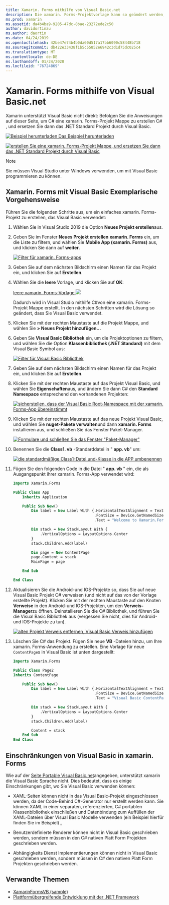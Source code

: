 ```yaml
---
title: Xamarin. Forms mithilfe von Visual Basic.net
description: Die xamarin. Forms-Projektvorlage kann so geändert werden, dass Sie Visual Basic für die Hauptassembly verwendet, sodass Sie mit VB.net effektiv plattformübergreifende Mobile Apps erstellen können.
ms.prod: xamarin
ms.assetid: da4b4ba9-9205-47dc-8bae-23272ede2c50
author: davidortinau
ms.author: daortin
ms.date: 04/24/2019
ms.openlocfilehash: 42be47e74b4b0da60d517a17bb6090c58448b718
ms.sourcegitcommit: db422e33438f1b5c55852e6942c3d1d75dc025c4
ms.translationtype: MT
ms.contentlocale: de-DE
ms.lasthandoff: 01/24/2020
ms.locfileid: "76724869"
---
```

# <a name="xamarinforms-using-visual-basicnet"></a>Xamarin. Forms mithilfe von Visual Basic.net

Xamarin unterstützt Visual Basic nicht direkt: Befolgen Sie die Anweisungen auf dieser Seite, um C# eine xamarin. Forms-Projekt Mappe zu erstellen C# , und ersetzen Sie dann das .NET Standard Projekt durch Visual Basic.

[![Beispiel herunterladen](~/media/shared/download.png) Das Beispiel herunterladen](https://docs.microsoft.com/samples/xamarin/mobile-samples/visualbasic-xamarinformsvb/)

[![erstellen Sie eine xamarin. Forms-Projekt Mappe, und ersetzen Sie dann das .NET Standard Projekt durch Visual Basic](xamarin-forms-images/hero-sml.png)](xamarin-forms-images/hero.png#lightbox)

> [!NOTE]
> Sie müssen Visual Studio unter Windows verwenden, um mit Visual Basic programmieren zu können.

## <a name="xamarinforms-with-visual-basic-walkthrough"></a>Xamarin. Forms mit Visual Basic Exemplarische Vorgehensweise

Führen Sie die folgenden Schritte aus, um ein einfaches xamarin. Forms-Projekt zu erstellen, das Visual Basic verwendet:

1. Wählen Sie in Visual Studio 2019 die Option **Neues Projekt erstellen**aus.

2. Geben Sie im Fenster **Neues Projekt erstellen** **xamarin. Forms** ein, um die Liste zu filtern, und wählen Sie **Mobile App (xamarin. Forms)** aus, und klicken Sie dann auf **weiter**.

    [![Filter für xamarin. Forms-apps](xamarin-forms-images/02-sml.png)](xamarin-forms-images/02.png#lightbox)

3. Geben Sie auf dem nächsten Bildschirm einen Namen für das Projekt ein, und klicken Sie auf **Erstellen**.

4. Wählen Sie die **leere** Vorlage, und klicken Sie auf **OK**:

    [leere xamarin. Forms-Vorlage ![](xamarin-forms-images/04-sml.png)](xamarin-forms-images/04.png#lightbox)

    Dadurch wird in Visual Studio mithilfe C#von eine xamarin. Forms-Projekt Mappe erstellt. In den nächsten Schritten wird die Lösung so geändert, dass Sie Visual Basic verwendet.

5. Klicken Sie mit der rechten Maustaste auf die Projekt Mappe, und wählen Sie **> Neues Projekt hinzufügen...**

6. Geben Sie **Visual Basic Bibliothek** ein, um die Projektoptionen zu filtern, und wählen Sie die Option **Klassenbibliothek (.NET Standard)** mit dem Visual Basic Symbol aus:

    [![Filter für Visual Basic Bibliothek](xamarin-forms-images/06-sml.png)](xamarin-forms-images/06.png#lightbox)

7. Geben Sie auf dem nächsten Bildschirm einen Namen für das Projekt ein, und klicken Sie auf **Erstellen**.

8. Klicken Sie mit der rechten Maustaste auf das Projekt Visual Basic, und wählen Sie **Eigenschaften**aus, und ändern Sie dann C# den **Standard Namespace** entsprechend den vorhandenen Projekten:

    [![sicherstellen, dass der Visual Basic Root-Namespace mit der xamarin. Forms-App übereinstimmt](xamarin-forms-images/07a-sml.png)](xamarin-forms-images/07a.png#lightbox)

9. Klicken Sie mit der rechten Maustaste auf das neue Projekt Visual Basic, und wählen Sie **nuget-Pakete verwalten**und dann **xamarin. Forms** installieren aus, und schließen Sie das Fenster Paket-Manager.

    [![Formulare und schließen Sie das Fenster "Paket-Manager"](xamarin-forms-images/07b-sml.png)](xamarin-forms-images/07b.png#lightbox)

10. Benennen Sie die **Class1. vb** -Standarddatei in " **app. vb**" um:

    [![die standardmäßige Class1-Datei und-Klasse in die APP umbenennen](xamarin-forms-images/08.png)](xamarin-forms-images/08.png#lightbox)

11. Fügen Sie den folgenden Code in die Datei " **app. vb** " ein, die als Ausgangspunkt ihrer xamarin. Forms-App verwendet wird:

    ```vb
    Imports Xamarin.Forms

    Public Class App
        Inherits Application

        Public Sub New()
            Dim label = New Label With {.HorizontalTextAlignment = TextAlignment.Center,
                                        .FontSize = Device.GetNamedSize(NamedSize.Medium, GetType(Label)),
                                        .Text = "Welcome to Xamarin.Forms with Visual Basic.NET"}

            Dim stack = New StackLayout With {
                .VerticalOptions = LayoutOptions.Center
            }
            stack.Children.Add(label)

            Dim page = New ContentPage
            page.Content = stack
            MainPage = page

        End Sub

    End Class
    ```

12. Aktualisieren Sie die Android-und IOS-Projekte so, dass Sie auf neue Visual Basic Projekt C# verweisen (und nicht auf das von der Vorlage erstellte Projekt).
Klicken Sie mit der rechten Maustaste auf den Knoten **Verweise** in den Android-und IOS-Projekten, um den **Verweis-Manager**zu öffnen. Deinstallieren Sie die C# Bibliothek, und führen Sie die Visual Basic Bibliothek aus (vergessen Sie nicht, dies für Android-und IOS-Projekte zu tun).

    [![alten Projekt Verweis entfernen, Visual Basic Verweis hinzufügen](xamarin-forms-images/10-sml.png)](xamarin-forms-images/10.png#lightbox)

13. Löschen Sie C# das Projekt. Fügen Sie neue **VB** -Dateien hinzu, um Ihre xamarin. Forms-Anwendung zu erstellen. Eine Vorlage für neue `ContentPage`s in Visual Basic ist unten dargestellt:

    ```vb
    Imports Xamarin.Forms

    Public Class Page2
    Inherits ContentPage

        Public Sub New()
            Dim label = New Label With {.HorizontalTextAlignment = TextAlignment.Center,
                                        .FontSize = Device.GetNamedSize(NamedSize.Medium, GetType(Label)),
                                        .Text = "Visual Basic ContentPage"}

            Dim stack = New StackLayout With {
                .VerticalOptions = LayoutOptions.Center
            }
            stack.Children.Add(label)

            Content = stack
        End Sub
    End Class
    ```

## <a name="limitations-of-visual-basic-in-xamarinforms"></a>Einschränkungen von Visual Basic in xamarin. Forms

Wie auf der [Seite Portable Visual Basic.net](~/cross-platform/platform/visual-basic/index.md)angegeben, unterstützt xamarin die Visual Basic Sprache nicht. Dies bedeutet, dass es einige Einschränkungen gibt, wo Sie Visual Basic verwenden können:

- XAML-Seiten können nicht in das Visual Basic-Projekt eingeschlossen werden, da der Code-Behind C#-Generator nur erstellt werden kann. Sie können XAML in einer separaten, referenzierten, C# portablen Klassenbibliothek einschließen und Datenbindung zum Auffüllen der XAML-Dateien über Visual Basic Modelle verwenden (ein Beispiel hierfür finden Sie im Beispiel) [.](https://github.com/xamarin/mobile-samples/tree/master/VisualBasic/XamarinFormsVB)

- Benutzerdefinierte Renderer können nicht in Visual Basic geschrieben werden, sondern müssen in den C# nativen Platt Form Projekten geschrieben werden.

- Abhängigkeits Dienst Implementierungen können nicht in Visual Basic geschrieben werden, sondern müssen in C# den nativen Platt Form Projekten geschrieben werden.

## <a name="related-links"></a>Verwandte Themen

- [XamarinFormsVB (sample)](https://docs.microsoft.com/samples/xamarin/mobile-samples/visualbasic-xamarinformsvb/)
- [Plattformübergreifende Entwicklung mit der .NET Framework](https://docs.microsoft.com/dotnet/standard/cross-platform/)
